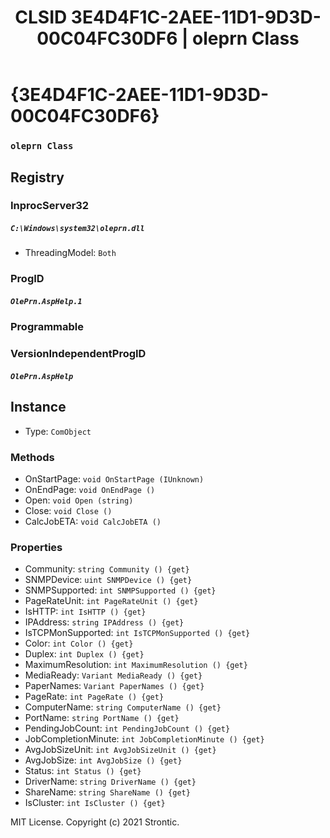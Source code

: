 ﻿---
title: "CLSID 3E4D4F1C-2AEE-11D1-9D3D-00C04FC30DF6 | oleprn Class"
excerpt: What is COM-Object CLSID 3E4D4F1C-2AEE-11D1-9D3D-00C04FC30DF6?
---

# {3E4D4F1C-2AEE-11D1-9D3D-00C04FC30DF6}

### `oleprn Class`

## Registry


### InprocServer32

##### `C:\Windows\system32\oleprn.dll`
* ThreadingModel: `Both`

### ProgID

##### `OlePrn.AspHelp.1`

### Programmable


### VersionIndependentProgID

##### `OlePrn.AspHelp`

## Instance

* Type: `ComObject`

### Methods

* OnStartPage: `void OnStartPage (IUnknown)`
* OnEndPage: `void OnEndPage ()`
* Open: `void Open (string)`
* Close: `void Close ()`
* CalcJobETA: `void CalcJobETA ()`

### Properties

* Community: `string Community () {get} `
* SNMPDevice: `uint SNMPDevice () {get} `
* SNMPSupported: `int SNMPSupported () {get} `
* PageRateUnit: `int PageRateUnit () {get} `
* IsHTTP: `int IsHTTP () {get} `
* IPAddress: `string IPAddress () {get} `
* IsTCPMonSupported: `int IsTCPMonSupported () {get} `
* Color: `int Color () {get} `
* Duplex: `int Duplex () {get} `
* MaximumResolution: `int MaximumResolution () {get} `
* MediaReady: `Variant MediaReady () {get} `
* PaperNames: `Variant PaperNames () {get} `
* PageRate: `int PageRate () {get} `
* ComputerName: `string ComputerName () {get} `
* PortName: `string PortName () {get} `
* PendingJobCount: `int PendingJobCount () {get} `
* JobCompletionMinute: `int JobCompletionMinute () {get} `
* AvgJobSizeUnit: `int AvgJobSizeUnit () {get} `
* AvgJobSize: `int AvgJobSize () {get} `
* Status: `int Status () {get} `
* DriverName: `string DriverName () {get} `
* ShareName: `string ShareName () {get} `
* IsCluster: `int IsCluster () {get} `

MIT License. Copyright (c) 2021 Strontic.


